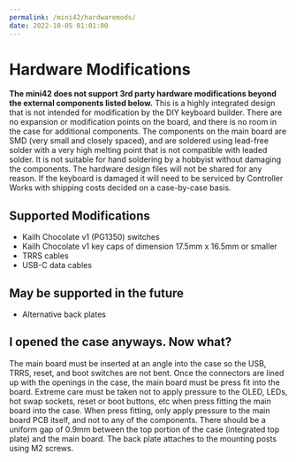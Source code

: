 ```yaml
---
permalink: /mini42/hardwaremods/
date: 2022-10-05 01:01:00
---
```

# Hardware Modifications
**The mini42 does not support 3rd party hardware modifications beyond the external components listed below.** This is a highly integrated design that is not intended for modification by the DIY keyboard builder. There are no expansion or modification points on the board, and there is no room in the case for additional components. The components on the main board are SMD (very small and closely spaced), and are soldered using lead-free solder with a very high melting point that is not compatible with leaded solder. It is not suitable for hand soldering by a hobbyist without damaging the components. The hardware design files will not be shared for any reason. If the keyboard is damaged it will need to be serviced by Controller Works with shipping costs decided on a case-by-case basis.
## Supported Modifications
* Kailh Chocolate v1 (PG1350) switches
* Kailh Chocolate v1 key caps of dimension 17.5mm x 16.5mm or smaller
* TRRS cables
* USB-C data cables
## May be supported in the future
* Alternative back plates
## I opened the case anyways. Now what?
The main board must be inserted at an angle into the case so the USB, TRRS, reset, and boot switches are not bent. Once the connectors are lined up with the openings in the case, the main board must be press fit into the board. Extreme care must be taken not to apply pressure to the OLED, LEDs, hot swap sockets, reset or boot buttons, etc when press fitting the main board into the case. When press fitting, only apply pressure to the main board PCB itself, and not to any of the components. There should be a uniform gap of 0.9mm between the top portion of the case (integrated top plate) and the main board. The back plate attaches to the mounting posts using M2 screws.